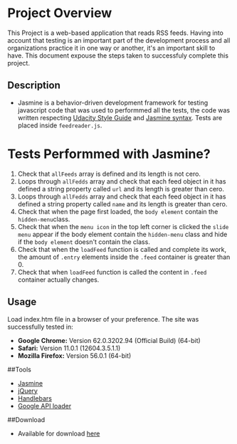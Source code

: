# Project Overview

This Project is a web-based application that reads RSS feeds. Having into account that testing is an important part of the development process and all organizations practice it in one way or another, it's an important skill to have. This document expouse the steps taken to successfuly complete this project.


## Description

* Jasmine is a behavior-driven development framework for testing javascript code that was used to performmed all the tests, the code was written respecting [Udacity Style Guide](http://udacity.github.io/frontend-nanodegree-styleguide/javascript.html) and [Jasmine syntax](https://jasmine.github.io/2.1/introduction). Tests are placed inside `feedreader.js`. 

# Tests Performmed with Jasmine?

1.  Check that `allFeeds` array is defined and its length is not cero.
2. Loops through `allFedds` array and check that each feed object in it has defined a string property called `url` and its length is greater than cero.
3. Loops through `allFedds` array and check that each feed object in it has defined a string property called `name` and its length is greater than cero.
4. Check that when the page first loaded, the `body element` contain the `hidden-menu`class. 
5. Check that when the `menu icon` in the top left corner is clicked the `slide menu` appear if the body element contain the `hidden-menu` class and hide if the `body element` doesn't contain the class.
6. Check that when the `loadFeed` function is called and complete its work, the amount of `.entry` elements inside the `.feed` container is greater than 0.
7. Check that when `loadFeed` function is called the content in `.feed` container actually changes.

## Usage

Load index.htm file in a browser of your preference. The site was successfully tested in:
* **Google Chrome:** Version 62.0.3202.94 (Official Build) (64-bit)
* **Safari:** Version 11.0.1 (12604.3.5.1.1)
* **Mozilla Firefox:** Version 56.0.1 (64-bit)

##Tools

* [Jasmine](https://jasmine.github.io/2.1/introduction)
* [jQuery](http://jquery.com/download/) 
* [Handlebars](http://handlebarsjs.com/installation.html) 
* [Google API loader](https://developers.google.com/loader/)

##Download

* Available for download [here]() 